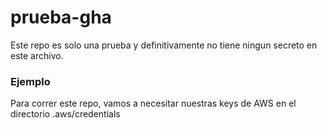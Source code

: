 # prueba-gha

Este repo es solo una prueba y definitivamente no tiene ningun secreto en este archivo.

### Ejemplo

Para correr este repo, vamos a necesitar nuestras keys de AWS en el directorio .aws/credentials
